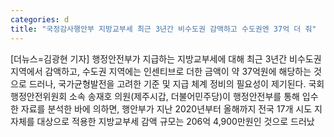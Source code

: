 ```yaml
---
categories: d
title: "국정감사행안부 지방교부세 최근 3년간 비수도권 감액하고 수도권엔 37억 더 줘"
---
```

[더뉴스=김광현 기자] 행정안전부가 지급하는 지방교부세에 대해 최근 3년간 비수도권 지역에서 감액하고, 수도권 지역에는 인센티브로 더한 금액이 약 37억원에 해당하는 것으로 드러나, 국가균형발전을 고려한 기준 및 지급 체계 정비의 필요성이 제기된다.																국회 행정안전위원회 소속 송재호 의원(제주시갑, 더불어민주당)이 행정안전부를 통해 입수한 자료를 분석한 바에 의하면, 행안부가 지난 2020년부터 올해까지 전국 17개 시도 지자체를 대상으로 적용한 지방교부세 감액 규모는 206억 4,900만원인 것으로 드러났